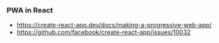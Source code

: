 ### PWA in React

- https://create-react-app.dev/docs/making-a-progressive-web-app/
- https://github.com/facebook/create-react-app/issues/10032
